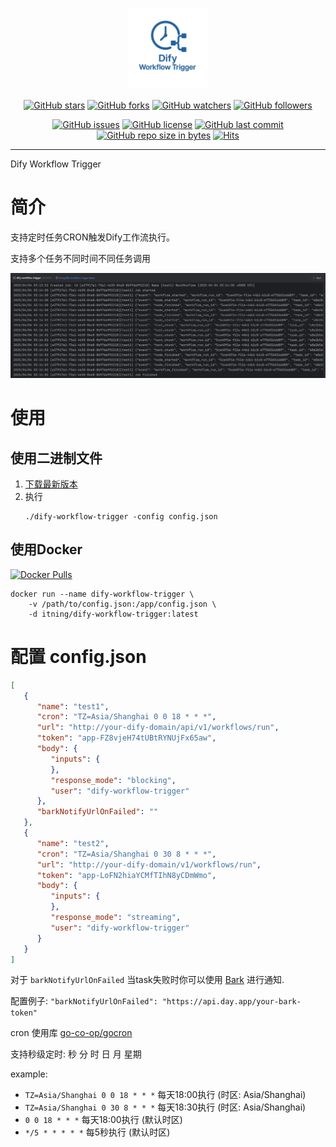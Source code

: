 <h3 align="center"><img src="pic/logo.png" alt="Logo" style="width:25%;"></h3>
<div align="center">
    
[![GitHub stars](https://img.shields.io/github/stars/itning/dify-workflow-trigger.svg?style=social&label=Stars)](https://github.com/itning/dify-workflow-trigger/stargazers)
[![GitHub forks](https://img.shields.io/github/forks/itning/dify-workflow-trigger.svg?style=social&label=Fork)](https://github.com/itning/dify-workflow-trigger/network/members)
[![GitHub watchers](https://img.shields.io/github/watchers/itning/dify-workflow-trigger.svg?style=social&label=Watch)](https://github.com/itning/dify-workflow-trigger/watchers)
[![GitHub followers](https://img.shields.io/github/followers/itning.svg?style=social&label=Follow)](https://github.com/itning?tab=followers)


</div>

<div align="center">

[![GitHub issues](https://img.shields.io/github/issues/itning/dify-workflow-trigger.svg)](https://github.com/itning/dify-workflow-trigger/issues)
[![GitHub license](https://img.shields.io/github/license/itning/dify-workflow-trigger.svg)](https://github.com/itning/dify-workflow-trigger/blob/master/LICENSE)
[![GitHub last commit](https://img.shields.io/github/last-commit/itning/dify-workflow-trigger.svg)](https://github.com/itning/dify-workflow-trigger/commits)
[![GitHub repo size in bytes](https://img.shields.io/github/repo-size/itning/dify-workflow-trigger.svg)](https://github.com/itning/dify-workflow-trigger)
[![Hits](https://hitcount.itning.com?u=itning&r=dify-workflow-trigger)](https://github.com/itning/hit-count)

</div>

---

Dify Workflow Trigger

# 简介

支持定时任务CRON触发Dify工作流执行。

支持多个任务不同时间不同任务调用

![preview](./pic/preview.png)

# 使用

## 使用二进制文件

1. [下载最新版本](https://github.com/itning/dify-workflow-trigger/releases)
2. 执行
    ```shell
    ./dify-workflow-trigger -config config.json
    ```
   
## 使用Docker

[![Docker Pulls](https://img.shields.io/docker/pulls/itning/dify-workflow-trigger.svg?style=flat&label=pulls&logo=docker)](https://hub.docker.com/r/itning/dify-workflow-trigger/tags?page=1&ordering=last_updated)

```shell
docker run --name dify-workflow-trigger \
    -v /path/to/config.json:/app/config.json \
    -d itning/dify-workflow-trigger:latest
```

# 配置 config.json

```json
[
   {
      "name": "test1",
      "cron": "TZ=Asia/Shanghai 0 0 18 * * *",
      "url": "http://your-dify-domain/api/v1/workflows/run",
      "token": "app-FZ8vjeH74tUBtRYNUjFx65aw",
      "body": {
         "inputs": {
         },
         "response_mode": "blocking",
         "user": "dify-workflow-trigger"
      },
      "barkNotifyUrlOnFailed": ""
   },
   {
      "name": "test2",
      "cron": "TZ=Asia/Shanghai 0 30 8 * * *",
      "url": "http://your-dify-domain/v1/workflows/run",
      "token": "app-LoFN2hiaYCMfTIhN8yCDmWmo",
      "body": {
         "inputs": {
         },
         "response_mode": "streaming",
         "user": "dify-workflow-trigger"
      }
   }
]
```
对于 `barkNotifyUrlOnFailed` 当task失败时你可以使用 [Bark](https://github.com/Finb/Bark) 进行通知.

配置例子: `"barkNotifyUrlOnFailed": "https://api.day.app/your-bark-token"`

cron 使用库 [go-co-op/gocron](https://pkg.go.dev/github.com/go-co-op/gocron/v2#CronJob)

支持秒级定时: 秒 分 时 日 月 星期

example:
- `TZ=Asia/Shanghai 0 0 18 * * *` 每天18:00执行 (时区: Asia/Shanghai)
- `TZ=Asia/Shanghai 0 30 8 * * *` 每天18:30执行 (时区: Asia/Shanghai)
- `0 0 18 * * *` 每天18:00执行 (默认时区)
- `*/5 * * * * *` 每5秒执行 (默认时区)
